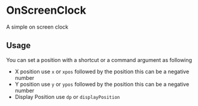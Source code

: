 # OnScreenClock
A simple on screen clock

## Usage
You can set a position with a shortcut or a command argument as following
- X position use `x` or `xpos` followed by the position this can be a negative number
- Y position use `y` or `ypos` followed by the position this can be a negative number
- Display Position use `dp` or `displayPosition`

